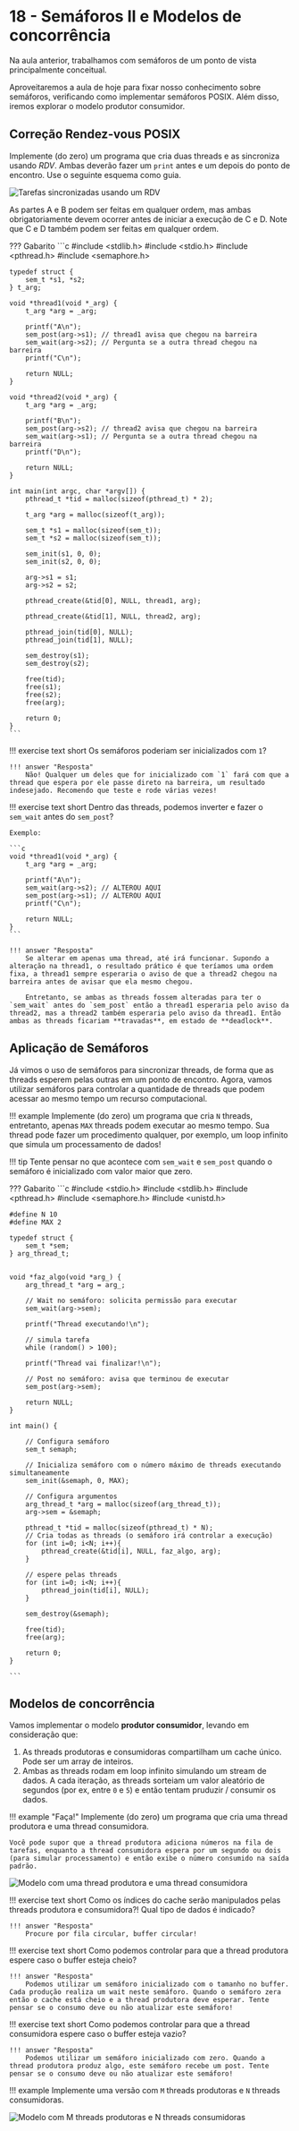 # 18 - Semáforos II e Modelos de concorrência

Na aula anterior, trabalhamos com semáforos de um ponto de vista principalmente conceitual.

Aproveitaremos a aula de hoje para fixar nosso conhecimento sobre semáforos, verificando como implementar semáforos POSIX. Além disso, iremos explorar o modelo produtor consumidor.

## Correção Rendez-vous POSIX

Implemente (do zero) um programa que cria duas threads e as sincroniza usando *RDV*. Ambas deverão fazer um `print` antes e um depois do ponto de encontro. Use o seguinte esquema como guia.

![Tarefas sincronizadas usando um RDV](rdv.svg)

As partes A e B podem ser feitas em qualquer ordem, mas ambas obrigatoriamente devem ocorrer antes de iniciar a execução de C e D. Note que C e D também podem ser feitas em qualquer ordem.

??? Gabarito
    ```c
    #include <stdlib.h>
    #include <stdio.h>
    #include <pthread.h>
    #include <semaphore.h>

    typedef struct {
        sem_t *s1, *s2;
    } t_arg;

    void *thread1(void *_arg) {
        t_arg *arg = _arg;

        printf("A\n");
        sem_post(arg->s1); // thread1 avisa que chegou na barreira
        sem_wait(arg->s2); // Pergunta se a outra thread chegou na barreira
        printf("C\n");

        return NULL;
    }

    void *thread2(void *_arg) {
        t_arg *arg = _arg;
        
        printf("B\n");
        sem_post(arg->s2); // thread2 avisa que chegou na barreira
        sem_wait(arg->s1); // Pergunta se a outra thread chegou na barreira
        printf("D\n");

        return NULL;
    }

    int main(int argc, char *argv[]) {
        pthread_t *tid = malloc(sizeof(pthread_t) * 2);

        t_arg *arg = malloc(sizeof(t_arg));
        
        sem_t *s1 = malloc(sizeof(sem_t));
        sem_t *s2 = malloc(sizeof(sem_t));

        sem_init(s1, 0, 0);
        sem_init(s2, 0, 0);

        arg->s1 = s1;
        arg->s2 = s2;
        
        pthread_create(&tid[0], NULL, thread1, arg);

        pthread_create(&tid[1], NULL, thread2, arg);

        pthread_join(tid[0], NULL);
        pthread_join(tid[1], NULL);

        sem_destroy(s1);
        sem_destroy(s2);

        free(tid);
        free(s1);
        free(s2);
        free(arg);
        
        return 0;
    }
    ```

!!! exercise text short
    Os semáforos poderiam ser inicializados com `1`?

    !!! answer "Resposta"
        Não! Qualquer um deles que for inicializado com `1` fará com que a thread que espera por ele passe direto na barreira, um resultado indesejado. Recomendo que teste e rode várias vezes!

!!! exercise text short
    Dentro das threads, podemos inverter e fazer o `sem_wait` antes do `sem_post`?

    Exemplo:

    ```c
    void *thread1(void *_arg) {
        t_arg *arg = _arg;

        printf("A\n");
        sem_wait(arg->s2); // ALTEROU AQUI
        sem_post(arg->s1); // ALTEROU AQUI
        printf("C\n");

        return NULL;
    }
    ```

    !!! answer "Resposta"
        Se alterar em apenas uma thread, até irá funcionar. Supondo a alteração na thread1, o resultado prático é que teríamos uma ordem fixa, a thread1 sempre esperaria o aviso de que a thread2 chegou na barreira antes de avisar que ela mesmo chegou.

        Entretanto, se ambas as threads fossem alteradas para ter o `sem_wait` antes do `sem_post` então a thread1 esperaria pelo aviso da thread2, mas a thread2 também esperaria pelo aviso da thread1. Então ambas as threads ficariam **travadas**, em estado de **deadlock**.


## Aplicação de Semáforos

Já vimos o uso de semáforos para sincronizar threads, de forma que as threads esperem pelas outras em um ponto de encontro. Agora, vamos utilizar semáforos para controlar a quantidade de threads que podem acessar ao mesmo tempo um recurso computacional.

!!! example
    Implemente (do zero) um programa que cria `N` threads, entretanto, apenas `MAX` threads podem executar ao mesmo tempo.
    Sua thread pode fazer um procedimento qualquer, por exemplo, um loop infinito que simula um processamento de dados!

!!! tip
    Tente pensar no que acontece com `sem_wait` e `sem_post` quando o semáforo é inicializado com valor maior que zero.

??? Gabarito
    ```c
    #include <stdio.h>
    #include <stdlib.h>
    #include <pthread.h>
    #include <semaphore.h>
    #include <unistd.h>

    #define N 10
    #define MAX 2

    typedef struct {
        sem_t *sem;
    } arg_thread_t;


    void *faz_algo(void *arg_) {
        arg_thread_t *arg = arg_;

        // Wait no semáforo: solicita permissão para executar
        sem_wait(arg->sem);

        printf("Thread executando!\n");

        // simula tarefa
        while (random() > 100);

        printf("Thread vai finalizar!\n");

        // Post no semáforo: avisa que terminou de executar
        sem_post(arg->sem);
        
        return NULL;
    }

    int main() {

        // Configura semáforo
        sem_t semaph;

        // Inicializa semáforo com o número máximo de threads executando simultaneamente
        sem_init(&semaph, 0, MAX); 
        
        // Configura argumentos
        arg_thread_t *arg = malloc(sizeof(arg_thread_t));
        arg->sem = &semaph;

        pthread_t *tid = malloc(sizeof(pthread_t) * N);
        // Cria todas as threads (o semáforo irá controlar a execução)
        for (int i=0; i<N; i++){
            pthread_create(&tid[i], NULL, faz_algo, arg);
        }
        
        // espere pelas threads
        for (int i=0; i<N; i++){
            pthread_join(tid[i], NULL);
        }

        sem_destroy(&semaph);

        free(tid);
        free(arg);

        return 0;
    }

    ```


## Modelos de concorrência

Vamos implementar o modelo **produtor consumidor**, levando em consideração que:

1. As threads produtoras e consumidoras compartilham um cache único. Pode ser um array de inteiros.
2. Ambas as threads rodam em loop infinito simulando um stream de dados. A cada iteração, as threads sorteiam um valor aleatório de segundos (por ex, entre `0` e `5`) e então tentam pruduzir / consumir os dados.

!!! example "Faça!"
    Implemente (do zero) um programa que cria uma thread produtora e uma thread consumidora.
    
    Você pode supor que a thread produtora adiciona números na fila de tarefas, enquanto a thread consumidora espera por um segundo ou dois (para simular processamento) e então exibe o número consumido na saída padrão.

![Modelo com uma thread produtora e uma thread consumidora](produtor_consumidor1.png)


!!! exercise text short
    Como os índices do cache serão manipulados pelas threads produtora e consumidora?! Qual tipo de dados é indicado?

    !!! answer "Resposta"
        Procure por fila circular, buffer circular!

!!! exercise text short
    Como podemos controlar para que a thread produtora espere caso o buffer esteja cheio?

    !!! answer "Resposta"
        Podemos utilizar um semáforo inicializado com o tamanho no buffer. Cada produção realiza um wait neste semáforo. Quando o semáforo zera então o cache está cheio e a thread produtora deve esperar. Tente pensar se o consumo deve ou não atualizar este semáforo!

!!! exercise text short
    Como podemos controlar para que a thread consumidora espere caso o buffer esteja vazio?

    !!! answer "Resposta"
        Podemos utilizar um semáforo inicializado com zero. Quando a thread produtora produz algo, este semáforo recebe um post. Tente pensar se o consumo deve ou não atualizar este semáforo!

!!! example
    Implemente uma versão com `M` threads produtoras e `N` threads consumidoras.

![Modelo com `M` threads produtoras e `N` threads consumidoras](produtor_consumidor2.png)
